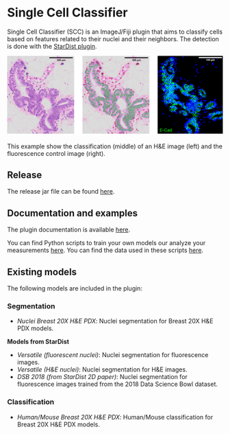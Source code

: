 # Single Cell Classifier

Single Cell Classifier (SCC) is an ImageJ/Fiji plugin that aims to classify cells based on features related to their nuclei and their neighbors.
The detection is done with the [StarDist plugin](https://github.com/mpicbg-csbd/stardist).

![Example of Single Cell Classifier](images/example.png "Example of Single Cell Classifier")

This example show the classification (middle) of an H&E image (left) and the fluorescence control image (right).

## Release

The release jar file can be found [here](/release).

## Documentation and examples

The plugin documentation is available [here](/documentation/plugin_documentation.pdf).

You can find Python scripts to train your own models our analyze your measurements [here](/python%20script).
You can find the data used in these scripts [here](/data).

## Existing models

The following models are included in the plugin:

### Segmentation

- *Nuclei Breast 20X H&E PDX*: Nuclei segmentation for Breast 20X H&E PDX models.

**Models from StarDist**

- *Versatile (fluorescent nuclei)*: Nuclei segmentation for fluorescence images.
- *Versatile (H&E nuclei)*: Nuclei segmentation for H&E images.
- *DSB 2018 (from StarDist 2D paper)*: Nuclei segmentation for fluorescence images trained from the 2018 Data Science Bowl dataset.

### Classification

- *Human/Mouse Breast 20X H&E PDX*: Human/Mouse classification for Breast 20X H&E PDX models.
